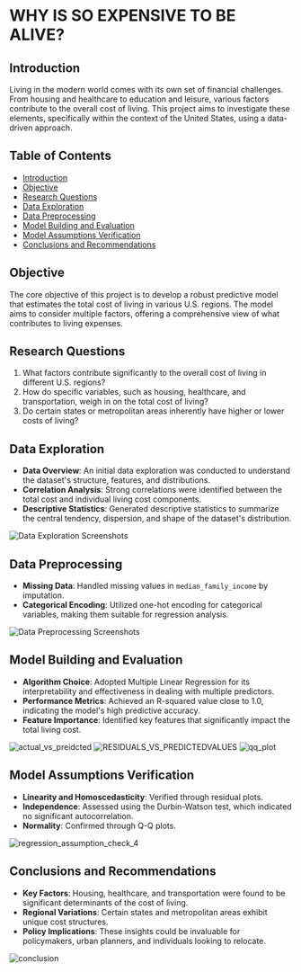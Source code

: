 # WHY IS SO EXPENSIVE TO BE ALIVE?

## Introduction

Living in the modern world comes with its own set of financial challenges. From housing and healthcare to education and leisure, various factors contribute to the overall cost of living. This project aims to investigate these elements, specifically within the context of the United States, using a data-driven approach.

## Table of Contents

- [Introduction](#introduction)
- [Objective](#objective)
- [Research Questions](#research-questions)
- [Data Exploration](#data-exploration)
- [Data Preprocessing](#data-preprocessing)
- [Model Building and Evaluation](#model-building-and-evaluation)
- [Model Assumptions Verification](#model-assumptions-verification)
- [Conclusions and Recommendations](#conclusions-and-recommendations)

## Objective

The core objective of this project is to develop a robust predictive model that estimates the total cost of living in various U.S. regions. The model aims to consider multiple factors, offering a comprehensive view of what contributes to living expenses.

## Research Questions

1. What factors contribute significantly to the overall cost of living in different U.S. regions?
2. How do specific variables, such as housing, healthcare, and transportation, weigh in on the total cost of living?
3. Do certain states or metropolitan areas inherently have higher or lower costs of living?

## Data Exploration

- **Data Overview**: An initial data exploration was conducted to understand the dataset's structure, features, and distributions.
- **Correlation Analysis**: Strong correlations were identified between the total cost and individual living cost components.
- **Descriptive Statistics**: Generated descriptive statistics to summarize the central tendency, dispersion, and shape of the dataset's distribution.

![Data Exploration Screenshots](your-screenshot-links-here)

## Data Preprocessing

- **Missing Data**: Handled missing values in `median_family_income` by imputation.
- **Categorical Encoding**: Utilized one-hot encoding for categorical variables, making them suitable for regression analysis.

![Data Preprocessing Screenshots](your-screenshot-links-here)

## Model Building and Evaluation

- **Algorithm Choice**: Adopted Multiple Linear Regression for its interpretability and effectiveness in dealing with multiple predictors.
- **Performance Metrics**: Achieved an R-squared value close to 1.0, indicating the model's high predictive accuracy.
- **Feature Importance**: Identified key features that significantly impact the total living cost.

![actual_vs_preidcted](https://github.com/axhoang/living_costs_regression_project/assets/117322132/0ccff218-7ec9-43c8-817a-79bd3eaf220b)
![RESIDUALS_VS_PREDICTEDVALUES](https://github.com/axhoang/living_costs_regression_project/assets/117322132/681ca414-fdcf-47d8-9e22-488f2f2472b6)
![qq_plot](https://github.com/axhoang/living_costs_regression_project/assets/117322132/0daf15af-c06f-493c-bc0f-e5b9fc69dfaf)

## Model Assumptions Verification

- **Linearity and Homoscedasticity**: Verified through residual plots.
- **Independence**: Assessed using the Durbin-Watson test, which indicated no significant autocorrelation.
- **Normality**: Confirmed through Q-Q plots.

![regression_assumption_check_4](https://github.com/axhoang/living_costs_regression_project/assets/117322132/7232c975-9808-4cc2-9bbe-bbc237ef4236)

## Conclusions and Recommendations

- **Key Factors**: Housing, healthcare, and transportation were found to be significant determinants of the cost of living.
- **Regional Variations**: Certain states and metropolitan areas exhibit unique cost structures.
- **Policy Implications**: These insights could be invaluable for policymakers, urban planners, and individuals looking to relocate.

![conclusion](https://github.com/axhoang/living_costs_regression_project/assets/117322132/cd817dd0-07b0-4b2d-bb09-a67eafe5176d)
